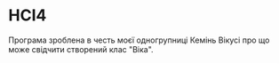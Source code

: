 HCI4
====
Програма зроблена в честь моєї одногрупниці Кемінь Вікусі про що може свідчити створений клас "Віка".
